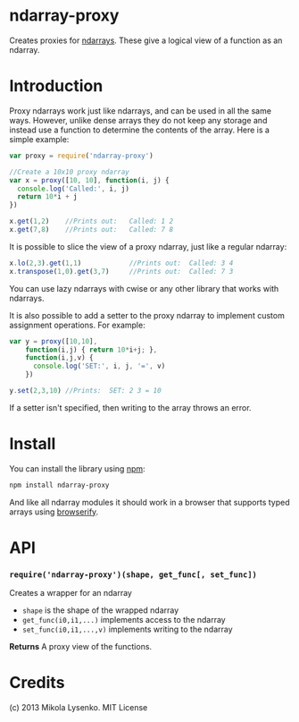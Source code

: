 ndarray-proxy
=============
Creates proxies for [ndarrays](https://github.com/mikolalysenko/ndarray).  These give a logical view of a function as an ndarray.

Introduction
============
Proxy ndarrays work just like ndarrays, and can be used in all the same ways.  However, unlike dense arrays they do not keep any storage and instead use a function to determine the contents of the array.  Here is a simple example:

```javascript
var proxy = require('ndarray-proxy')

//Create a 10x10 proxy ndarray
var x = proxy([10, 10], function(i, j) {
  console.log('Called:', i, j)
  return 10*i + j
})

x.get(1,2)    //Prints out:   Called: 1 2
x.get(7,8)    //Prints out:   Called: 7 8
```

It is possible to slice the view of a proxy ndarray, just like a regular ndarray:

```javascript
x.lo(2,3).get(1,1)            //Prints out:  Called: 3 4
x.transpose(1,0).get(3,7)     //Prints out:  Called: 7 3
```

You can use lazy ndarrays with cwise or any other library that works with ndarrays.

It is also possible to add a setter to the proxy ndarray to implement custom assignment operations.  For example:

```javascript
var y = proxy([10,10],
    function(i,j) { return 10*i+j; },
    function(i,j,v) {
      console.log('SET:', i, j, '=', v)
    })

y.set(2,3,10) //Prints:  SET: 2 3 = 10
```

If a setter isn't specified, then writing to the array throws an error.

# Install

You can install the library using [npm](http://npmjs.org):

```sh
npm install ndarray-proxy
```

And like all ndarray modules it should work in a browser that supports typed arrays using [browserify](https://github.com/substack/node-browserify).

# API

### `require('ndarray-proxy')(shape, get_func[, set_func])`
Creates a wrapper for an ndarray

* `shape` is the shape of the wrapped ndarray
* `get_func(i0,i1,...)` implements access to the ndarray
* `set_func(i0,i1,...,v)` implements writing to the ndarray

**Returns** A proxy view of the functions.

# Credits
(c) 2013 Mikola Lysenko. MIT License
